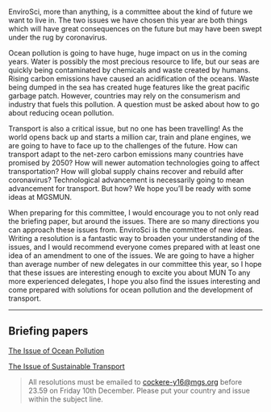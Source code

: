 EnviroSci, more than anything, is a committee about the kind of future we want to live in. The two issues we have chosen this year are both things which will have great consequences on the future but may have been swept under the rug by coronavirus.

Ocean pollution is going to have huge, huge impact on us in the coming years. Water is possibly the most precious resource to life, but our seas are quickly being contaminated by chemicals and waste created by humans. Rising carbon emissions have caused an acidification of the oceans. Waste being dumped in the sea has created huge features like the great pacific garbage patch. However, countries may rely on the consumerism and industry that fuels this pollution. A question must be asked about how to go about reducing ocean pollution.

Transport is also a critical issue, but no one has been travelling! As the world opens back up and starts a million car, train and plane engines, we are going to have to face up to the challenges of the future. How can transport adapt to the net-zero carbon emissions many countries have promised by 2050? How will newer automation technologies going to affect transportation? How will global supply chains recover and rebuild after coronavirus? Technological advancement is necessarily going to mean advancement for transport. But how? We hope you’ll be ready with some ideas at MGSMUN.

When preparing for this committee, I would encourage you to not only read the briefing paper, but around the issues. There are so many directions you can approach these issues from. EnviroSci is the committee of new ideas. Writing a resolution is a fantastic way to broaden your understanding of the issues, and I would recommend everyone comes prepared with at least one idea of an amendment to one of the issues. We are going to have a higher than average number of new delegates in our committee this year, so I hope that these issues are interesting enough to excite you about MUN To any more experienced delegates, I hope you also find the issues interesting and come prepared with solutions for ocean pollution and the development of transport.

---
## Briefing papers
[The Issue of Ocean Pollution](/committees/envirosci/issue1)

[The Issue of Sustainable Transport](/committees/envirosci/issue2)

> All resolutions must be emailed to cockere-y16@mgs.org before 23.59 on Friday 10th December. Please put your country and issue within the subject line.
